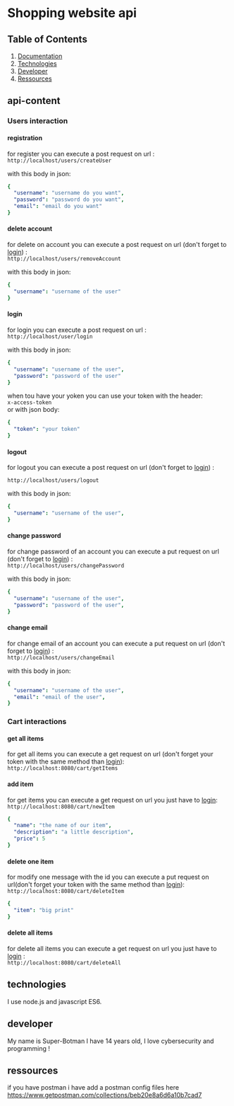 # Shopping website api

## Table of Contents
1. [Documentation](#api-content)
2. [Technologies](#technologies)
3. [Developer](#developer)
4. [Ressources](#ressources)

## api-content

### Users interaction
#### registration

for register you can execute a post request on url :  
``
http://localhost/users/createUser
``

with this body in json:  
```yaml
{
  "username": "username do you want",
  "password": "password do you want",
  "email": "email do you want"
}
```

#### delete account

for delete on account you can execute a post request on url (don't forget to [login](#login)) :  
``
http://localhost/users/removeAccount
``

with this body in json:
```yaml
{
  "username": "username of the user"
}
```

#### login

for login you can execute a post request on url :  
``
http://localhost/user/login
``

with this body in json:  
```yaml
{
  "username": "username of the user",
  "password": "password of the user"
}
```
when tou have your yoken you can use your token with the header:   
``x-access-token``   
or with json body:  
```yaml
{
  "token": "your token"
}
```

#### logout

for logout you can execute a post request on url (don't forget to [login](#login)) :

``
http://localhost/users/logout
``

with this body in json:
```yaml
{
  "username": "username of the user",
}
```

#### change password

for change password of an account you can execute a put request on url (don't forget to [login](#login)) :  
``
http://localhost/users/changePassword
``

with this body in json:
```yaml
{
  "username": "username of the user",
  "password": "password of the user",
}
```

#### change email

for change email of an account you can execute a put request on url (don't forget to [login](#login)) :  
``
http://localhost/users/changeEmail
``

with this body in json:
```yaml
{
  "username": "username of the user",
  "email": "email of the user",
}
```

### Cart interactions

#### get all items

for get all items you can execute a get request on url (don't forget your token with the same method than [login](#login)):  
``
http://localhost:8080/cart/getItems
``

#### add item

for get items you can execute a get request on url you just have to [login](#login):  
``
http://localhost:8080/cart/newItem
``

```yaml
{
  "name": "the name of our item",
  "description": "a little description",
  "price": 5
}
```

#### delete one item

for modify one message with the id you can execute a put request on url(don't forget your token with the same method than [login](#login)):  
``
http://localhost:8080/cart/deleteItem
``

```yaml
{
  "item": "big print"
}
```

#### delete all items

for delete all items you can execute a get request on url you just have to [login](#login) :  
``
http://localhost:8080/cart/deleteAll
``

## technologies

I use node.js and javascript ES6.

## developer

My name is Super-Botman I have 14 years old, I love cybersecurity and programming !

## ressources

if you have postman i have add a postman config files here https://www.getpostman.com/collections/beb20e8a6d6a10b7cad7
